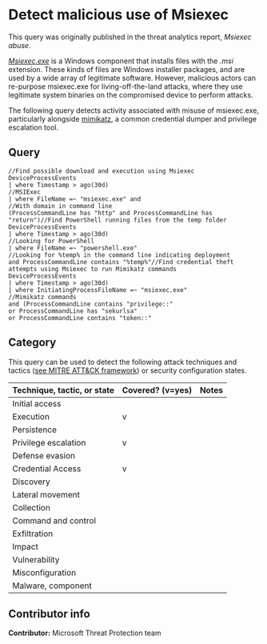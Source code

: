 # Detect malicious use of Msiexec

This query was originally published in the threat analytics report, *Msiexec abuse*.

*[Msiexec.exe](https://docs.microsoft.com/windows-server/administration/windows-commands/msiexec)* is a Windows component that installs files with the *.msi* extension. These kinds of files are Windows installer packages, and are used by a wide array of legitimate software. However, malicious actors can re-purpose msiexec.exe for living-off-the-land attacks, where they use legitimate system binaries on the compromised device to perform attacks.

The following query detects activity associated with misuse of msiexec.exe, particularly alongside [mimikatz](https://www.varonis.com/blog/what-is-mimikatz/), a common credential dumper and privilege escalation tool.

## Query

```Kusto
//Find possible download and execution using Msiexec
DeviceProcessEvents
| where Timestamp > ago(30d)
//MSIExec
| where FileName =~ "msiexec.exe" and 
//With domain in command line
(ProcessCommandLine has "http" and ProcessCommandLine has "return")//Find PowerShell running files from the temp folder
DeviceProcessEvents
| where Timestamp > ago(30d)
//Looking for PowerShell
| where FileName =~ "powershell.exe"
//Looking for %temp% in the command line indicating deployment 
and ProcessCommandLine contains "%temp%"//Find credential theft attempts using Msiexec to run Mimikatz commands
DeviceProcessEvents
| where Timestamp > ago(30d)
| where InitiatingProcessFileName =~ "msiexec.exe"
//Mimikatz commands
and (ProcessCommandLine contains "privilege::" 
or ProcessCommandLine has "sekurlsa" 
or ProcessCommandLine contains "token::" 
```

## Category

This query can be used to detect the following attack techniques and tactics ([see MITRE ATT&CK framework](https://attack.mitre.org/)) or security configuration states.

| Technique, tactic, or state | Covered? (v=yes) | Notes |
|------------------------|----------|-------|
| Initial access |  |  |
| Execution | v |  |
| Persistence |  |  |
| Privilege escalation | v |  |
| Defense evasion |  |  |
| Credential Access | v |  |
| Discovery |  |  |
| Lateral movement |  |  |
| Collection |  |  |
| Command and control |  |  |
| Exfiltration |  |  |
| Impact |  |  |
| Vulnerability |  |  |
| Misconfiguration |  |  |
| Malware, component |  |  |

## Contributor info

**Contributor:** Microsoft Threat Protection team
